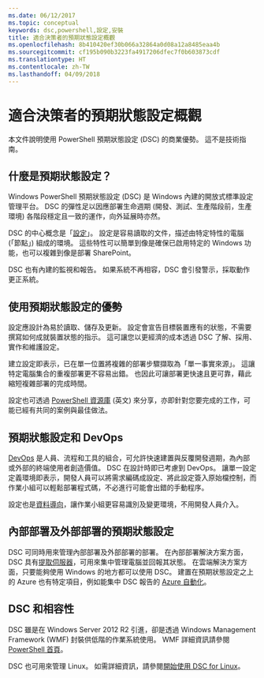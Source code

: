```yaml
---
ms.date: 06/12/2017
ms.topic: conceptual
keywords: dsc,powershell,設定,安裝
title: 適合決策者的預期狀態設定概觀
ms.openlocfilehash: 8b410420ef30b066a32864a0d08a12a8485eaa4b
ms.sourcegitcommit: cf195b090b3223fa4917206dfec7f0b603873cdf
ms.translationtype: HT
ms.contentlocale: zh-TW
ms.lasthandoff: 04/09/2018
---
```

# <a name="desired-state-configuration-overview-for-decision-makers"></a>適合決策者的預期狀態設定概觀

本文件說明使用 PowerShell 預期狀態設定 (DSC) 的商業優勢。 這不是技術指南。

## <a name="what-is-desired-state-configuration"></a>什麼是預期狀態設定？

Windows PowerShell 預期狀態設定 (DSC) 是 Windows 內建的開放式標準設定管理平台。 DSC 的彈性足以因應部署生命週期 (開發、測試、生產階段前，生產環境) 各階段穩定且一致的運作，向外延展時亦然。

DSC 的中心概念是「[設定](https://msdn.microsoft.com/powershell/dsc/configurations)」。
設定是容易讀取的文件，描述由特定特性的電腦 (「節點」) 組成的環境。
這些特性可以簡單到像是確保已啟用特定的 Windows 功能，也可以複雜到像是部署 SharePoint。

DSC 也有內建的監視和報告。
如果系統不再相容，DSC 會引發警示，採取動作更正系統。

## <a name="benefits-of-using-desired-state-configuration"></a>使用預期狀態設定的優勢

設定應設計為易於讀取、儲存及更新。
設定會宣告目標裝置應有的狀態，不需要撰寫如何成就裝置狀態的指示。
這可讓您以更經濟的成本透過 DSC 了解、採用、實作和維護設定。

建立設定即表示，已在單一位置將複雜的部署步驟擷取為「單一事實來源」。
這讓特定電腦集合的重複部署更不容易出錯。
也因此可讓部署更快速且更可靠，藉此縮短複雜部署的完成時間。

設定也可透過 [PowerShell 資源庫](https://powershellgallery.com) \(英文\) 來分享，亦即針對您要完成的工作，可能已經有共同的案例與最佳做法。


## <a name="desired-state-configuration-and-devops"></a>預期狀態設定和 DevOps

[DevOps](http://blogs.technet.com/b/ashleymcglone/archive/2015/11/20/devops-for-n00bs-ie-windows-people.aspx) 是人員、流程和工具的組合，可允許快速建置與反覆開發週期，為內部或外部的終端使用者創造價值。
DSC 在設計時即已考慮到 DevOps。
讓單一設定定義環境即表示，開發人員可以將需求編碼成設定、將此設定簽入原始檔控制，而作業小組可以輕鬆部署程式碼，不必進行可能會出錯的手動程序。

設定也是[資料導向](https://msdn.microsoft.com/powershell/dsc/configdata)，讓作業小組更容易識別及變更環境，不用開發人員介入。

## <a name="desired-state-configuration-on--and-off-premises"></a>內部部署及外部部署的預期狀態設定

DSC 可同時用來管理內部部署及外部部署的部署。
在內部部署解決方案方面，DSC 具有[提取伺服器](https://msdn.microsoft.com/powershell/dsc/pullserver)，可用來集中管理電腦並回報其狀態。
在雲端解決方案方面，只要能夠使用 Windows 的地方都可以使用 DSC。
建置在預期狀態設定之上的 Azure 也有特定項目，例如能集中 DSC 報告的 [Azure 自動化](https://azure.microsoft.com/en-us/documentation/services/automation/)。

## <a name="dsc-and-compatibility"></a>DSC 和相容性

DSC 雖是在 Windows Server 2012 R2 引進，卻是透過 Windows Management Framework (WMF) 封裝供低階的作業系統使用。
WMF 詳細資訊請參閱 [PowerShell 首頁](https://msdn.microsoft.com/en-us/powershell/)。

DSC 也可用來管理 Linux。 如需詳細資訊，請參閱[開始使用 DSC for Linux](https://msdn.microsoft.com/en-us/powershell/dsc/lnxgettingstarted)。